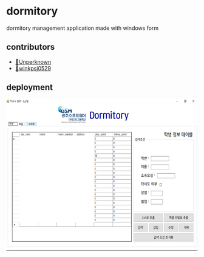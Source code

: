 # dormitory

dormitory management application made with windows form

## contributors

- [🔗Unperknown](https://github.com/Unperknown)
- [🔗winkpsj0529](https://github.com/winkpsj0529)

## deployment

<img src="doc/result.png" width="800" height="400" />